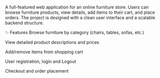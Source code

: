 A full-featured web application for an online furniture store.
Users can browse furniture products, view details, add items to their cart, and place orders.
The project is designed with a clean user interface and a scalable backend structure.

✨ Features
Browse furniture by category (chairs, tables, sofas, etc.)

View detailed product descriptions and prices

Add/remove items from shopping cart

User registration, login and Logout

Checkout and order placement
